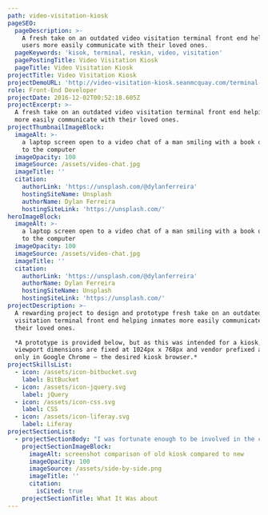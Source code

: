 ```yaml
---
path: video-visitation-kiosk
pageSEO:
  pageDescription: >-
    A fresh take on an outdated video visitation terminal front end helping
    users more easily communicate with their loved ones.
  pageKeywords: 'kisok, terminal, reskin, video, visitation'
  pagePostingTitle: Video Visitation Kiosk
  pageTitle: Video Visitation Kiosk
projectTitle: Video Visitation Kiosk
projectDemoURL: 'http://video-visitation-kiosk.seanmcquay.com/terminal-bezel.htm'
role: Front-End Developer
projectDate: 2016-12-02T00:52:18.605Z
projectExcerpt: >-
  A fresh take on an outdated video visitation terminal front end helping users
  more easily communicate with their loved ones.
projectThumbnailImageBlock:
  imageAlt: >-
    a laptop screen open to a video chat of a man smiling with a book open next
    to the computer
  imageOpacity: 100
  imageSource: /assets/video-chat.jpg
  imageTitle: ''
  citation:
    authorLink: 'https://unsplash.com/@dylanferreira'
    hostingSiteName: Unsplash
    authorName: Dylan Ferreira
    hostingSiteLink: 'https://unsplash.com/'
heroImageBlock:
  imageAlt: >-
    a laptop screen open to a video chat of a man smiling with a book open next
    to the computer
  imageOpacity: 100
  imageSource: /assets/video-chat.jpg
  imageTitle: ''
  citation:
    authorLink: 'https://unsplash.com/@dylanferreira'
    authorName: Dylan Ferreira
    hostingSiteName: Unsplash
    hostingSiteLink: 'https://unsplash.com/'
projectDescription: >-
  A rewarding project to design and prototype fresh take on an outdated video
  visitation terminal front end helping inmates more easily communicate with
  their loved ones.  

  *A prototype is provided below, but as this was intended for a kiosk, the
  viewport dimensions are fixed at 1024px x 768px and vendor prefixed and tested
  only in Google Chrome – the desired kiosk browser.*
projectSkillsList:
  - icon: /assets/icon-bitbucket.svg
    label: BitBucket
  - icon: /assets/icon-jquery.svg
    label: jQuery
  - icon: /assets/icon-css.svg
    label: CSS
  - icon: /assets/icon-liferay.svg
    label: Liferay
projectSectionList:
  - projectSectionBody: "I was fortunate enough to be involved in the challenging project of reskinning a terminal application helping inmates conduct video visitations with their friends and loved ones – providing them a much-needed connection with the outside world. As this project was slated as a strict reskin, the flow could not be changed. It was therefore an interesting challenge to structure page content in a way to provide a coherent user experience. Additionally, as a terminal application, viewport dimensions were constrained to 1024px x 768px, requiring careful page architecture.\r  \nMy initial work began by assessing the current application flow and understanding any concerns voiced by the users. From this data, I carefully considered the user personas interacting with such an application. I then made changes where possible. Those changes that could not be realized during this simple reskin project, yet would bring significant value, were captured in backlog user stories to ensure resources were devoted to their realization at a later point in time."
    projectSectionImageBlock:
      imageAlt: screenshot comparison of old kiosk compared to new
      imageOpacity: 100
      imageSource: /assets/side-by-side.png
      imageTitle: ''
      citation:
        isCited: true
    projectSectionTitle: What It Was about
---
```

